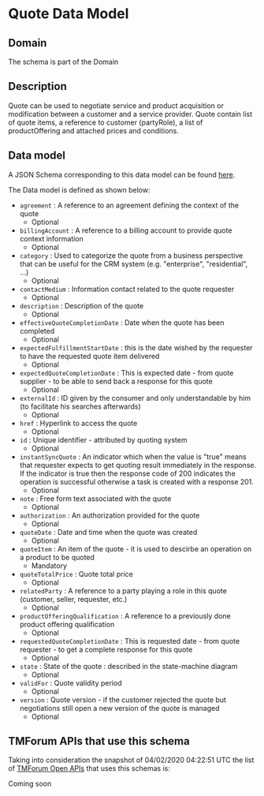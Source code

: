 # Quote Data Model

## Domain

The  schema is part of the  Domain

## Description

Quote can be used to negotiate service and product acquisition or modification between a customer and a service provider. Quote contain list of quote items, a reference to customer (partyRole), a list of productOffering and attached prices and conditions.

## Data model

A JSON Schema corresponding to this data model can be found
[here](https://github.com/tmforum-rand/schemas/blob/candidates/Customer/Quote.schema.json).

The Data model is defined as shown below:
- `agreement` : A reference to an agreement defining the context of the quote
  - Optional
- `billingAccount` : A reference to a billing account to provide quote context information 
  - Optional
- `category` : Used to categorize the quote from a business perspective that can be useful for the CRM system (e.g. &quot;enterprise&quot;, &quot;residential&quot;, ...)
  - Optional
- `contactMedium` : Information contact related to the quote requester
  - Optional
- `description` : Description of the quote
  - Optional
- `effectiveQuoteCompletionDate` : Date when the quote has been completed
  - Optional
- `expectedFulfillmentStartDate` : this is the date wished by the requester to have the requested quote item delivered
  - Optional
- `expectedQuoteCompletionDate` : This is expected date - from quote supplier - to be able to send back  a response for this quote
  - Optional
- `externalId` : ID given by the consumer and only understandable by him (to facilitate his searches afterwards)
  - Optional
- `href` : Hyperlink to access the quote
  - Optional
- `id` : Unique identifier - attributed by quoting system
  - Optional
- `instantSyncQuote` : An indicator which when the value is &quot;true&quot; means that requester expects to get quoting result immediately in the response. If the indicator is true then the response code of 200 indicates the operation is successful otherwise a task is created with a response 201. 
  - Optional
- `note` : Free form text associated with the quote
  - Optional
- `authorization` : An authorization provided for the quote
  - Optional
- `quoteDate` : Date and time when the quote was created
  - Optional
- `quoteItem` : An item of the quote - it is used to descirbe an operation on a product to be quoted
  - Mandatory
- `quoteTotalPrice` : Quote total price
  - Optional
- `relatedParty` : A reference to a party playing a role in this quote (customer, seller, requester, etc.)
  - Optional
- `productOfferingQualification` : A reference to a previously done product offering qualification
  - Optional
- `requestedQuoteCompletionDate` : This is requested date - from quote requester - to get a complete response for this quote
  - Optional
- `state` : State of the quote : described in the state-machine diagram
  - Optional
- `validFor` : Quote validity period
  - Optional
- `version` : Quote version - if the customer rejected the quote but  negotiations still open a new version of the quote is managed
  - Optional




## TMForum APIs that use this schema

Taking into consideration the snapshot of 04/02/2020 04:22:51 UTC the list of [TMForum Open APIs](https://www.tmforum.org/open-apis/) that uses this schemas is:

Coming soon